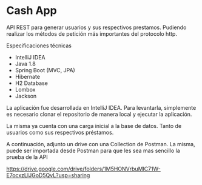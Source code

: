 # Cash App
API REST para generar usuarios y sus respectivos prestamos. Pudiendo realizar los métodos de petición más importantes del protocolo http.
 
Especificaciones técnicas
 
- IntelliJ IDEA
- Java 1.8
- Spring Boot (MVC, JPA)
- Hibernate 
- H2 Database
- Lombox
- Jackson
 
La aplicación fue desarrollada en IntelliJ IDEA. Para levantarla, simplemente es necesario clonar el repositorio de manera local y ejecutar la aplicación. 
 
La misma ya cuenta con una carga inicial a la base de datos. Tanto de usuarios como sus respectivos préstamos.
 
A continuación, adjunto un drive con una Collection de Postman. La misma, puede ser importada desde Postman para que les sea mas sencillo la prueba de la API
 
https://drive.google.com/drive/folders/1M5HONVrbuMlC71W-E7ocxzLIJGoD5QvL?usp=sharing
 
